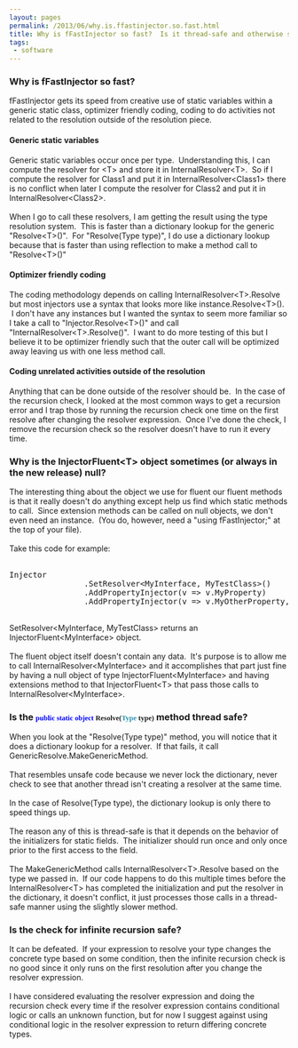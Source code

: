 ```yaml
---
layout: pages
permalink: /2013/06/why.is.ffastinjector.so.fast.html
title: Why is fFastInjector so fast?  Is it thread-safe and otherwise safe?
tags:
 - software
---
```

<h3>
Why is fFastInjector so fast?</h3>
fFastInjector gets its speed from creative use of static variables within a generic static class, optimizer friendly coding, coding to do activities not related to the resolution outside of the resolution piece.<br />
<h4>
Generic static variables</h4>
Generic static variables occur once per type. &nbsp;Understanding this, I can compute the resolver for &lt;T&gt; and store it in InternalResolver&lt;T&gt;. &nbsp;So if I compute the resolver for Class1 and put it in InternalResolver&lt;Class1&gt; there is no conflict when later I compute the resolver for Class2 and put it in InternalResolver&lt;Class2&gt;.<br />
<br />
When I go to call these resolvers, I am getting the result using the type resolution system. &nbsp;This is faster than a dictionary lookup for the generic "Resolve&lt;T&gt;()". &nbsp;For "Resolve(Type type)", I do use a dictionary lookup because that is faster than using reflection to make a method call to "Resolve&lt;T&gt;()"<br />
<h4>
Optimizer friendly coding</h4>
The coding methodology depends on calling InternalResolver&lt;T&gt;.Resolve but most injectors use a syntax that looks more like instance.Resolve&lt;T&gt;(). &nbsp;I don't have any instances but I wanted the syntax to seem more familiar so I take a call to "Injector.Resolve&lt;T&gt;()" and call "InternalResolver&lt;T&gt;.Resolve()". &nbsp;I want to do more testing of this but I believe it to be optimizer friendly such that the outer call will be optimized away leaving us with one less method call.<br />
<h4>
Coding unrelated activities outside of the resolution</h4>
Anything that can be done outside of the resolver should be. &nbsp;In the case of the recursion check, I looked at the most common ways to get a recursion error and I trap those by running the recursion check one time on the first resolve after changing the resolver expression. &nbsp;Once I've done the check, I remove the recursion check so the resolver doesn't have to run it every time.<br />
<h3>
Why is the InjectorFluent&lt;T&gt; object sometimes (or always in the new release) null?</h3>
The interesting thing about the object we use for fluent our fluent methods is that it really doesn't do anything except help us find which static methods to call. &nbsp;Since extension methods can be called on null objects, we don't even need an instance. &nbsp;(You do, however, need a "using fFastInjector;" at the top of your file).<br />
<br />
Take this code for example:<br />
<br />
<pre>Injector
&nbsp; &nbsp; &nbsp; &nbsp; &nbsp; &nbsp; &nbsp; &nbsp; .SetResolver&lt;MyInterface, MyTestClass&gt;()
&nbsp; &nbsp; &nbsp; &nbsp; &nbsp; &nbsp; &nbsp; &nbsp; .AddPropertyInjector(v =&gt; v.MyProperty)
&nbsp; &nbsp; &nbsp; &nbsp; &nbsp; &nbsp; &nbsp; &nbsp; .AddPropertyInjector(v =&gt; v.MyOtherProperty, () =&gt; new MyPropertyClass());
</pre>
<br />
SetResolver&lt;MyInterface, MyTestClass&gt; returns an InjectorFluent&lt;MyInterface&gt; object. <br />
<br />
The fluent object itself doesn't contain any data. &nbsp;It's purpose is to allow me to call InternalResolver&lt;MyInterface&gt; and it accomplishes that part just fine by having a null object of type InjectorFluent&lt;MyInterface&gt; and having extensions method to that InjectorFluent&lt;T&gt; that pass those calls to InternalResolver&lt;MyInterface&gt;.<br />
<h3>
Is the&nbsp;<span style="color: blue; font-family: Consolas; font-size: 13px;">public</span><span style="background-color: white; font-family: Consolas; font-size: 13px;">&nbsp;</span><span style="color: blue; font-family: Consolas; font-size: 13px;">static</span><span style="background-color: white; font-family: Consolas; font-size: 13px;">&nbsp;</span><span style="color: blue; font-family: Consolas; font-size: 13px;">object</span><span style="background-color: white; font-family: Consolas; font-size: 13px;">&nbsp;Resolve(</span><span style="color: #2b91af; font-family: Consolas; font-size: 13px;">Type</span><span style="background-color: white; font-family: Consolas; font-size: 13px;">&nbsp;type)</span>&nbsp;method thread safe?</h3>
When you look at the "Resolve(Type type)" method, you will notice that it does a dictionary lookup for a resolver. &nbsp;If that fails, it call GenericResolve.MakeGenericMethod.<br />
<br />
That resembles unsafe code because we never lock the dictionary, never check to see that another thread isn't creating a resolver at the same time.<br />
<br />
In the case of Resolve(Type type), the dictionary lookup is only there to speed things up.<br />
<br />
The reason any of this is thread-safe is that it depends on the behavior of the initializers for static fields. &nbsp;The initializer should run once and only once prior to the first access to the field. <br />
<br />
The MakeGenericMethod calls InternalResolver&lt;T&gt;.Resolve based on the type we passed in. &nbsp;If our code happens to do this multiple times before the InternalResolver&lt;T&gt; has completed the initialization and put the resolver in the dictionary, it doesn't conflict, it just processes those calls in a thread-safe manner using the slightly slower method.<br />
<h3>
Is the check for infinite recursion safe?</h3>
It can be defeated. &nbsp;If your expression to resolve your type changes the concrete type based on some condition, then the infinite recursion check is no good since it only runs on the first resolution after you change the resolver expression.<br />
<br />
I have considered evaluating the resolver expression and doing the recursion check every time if the resolver expression contains conditional logic or calls an unknown function, but for now I suggest against using conditional logic in the resolver expression to return differing concrete types.
